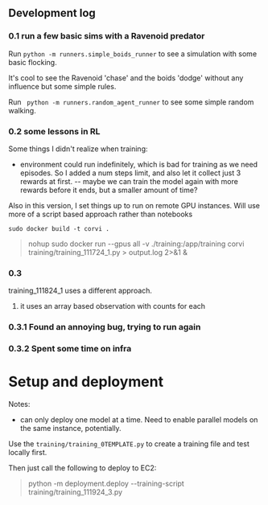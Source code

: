 ## Development log

### 0.1 run a few basic sims with a Ravenoid predator

Run `python -m runners.simple_boids_runner` to see a simulation with some basic flocking.

It's cool to see the Ravenoid 'chase' and the boids 'dodge' without any influence but some simple rules.

Run ` python -m runners.random_agent_runner` to see some simple random walking.

### 0.2 some lessons in RL

Some things I didn't realize when training:
- environment could run indefinitely, which is bad for training as we need episodes. So I added a num steps limit, and also let it collect just 3 rewards at first.
   -- maybe we can train the model again with more rewards before it ends, but a smaller amount of time?

Also in this version, I set things up to run on remote GPU instances. Will use more of a script based approach rather than notebooks

`sudo docker build -t corvi .`

> nohup sudo docker run --gpus all -v ./training:/app/training corvi training/training_111724_1.py > output.log 2>&1 &


### 0.3

training_111824_1 uses a different approach.

1. it uses an array based observation with counts for each 

### 0.3.1 Found an annoying bug, trying to run again

### 0.3.2 Spent some time on infra

# Setup and deployment

Notes:
- can only deploy one model at a time. Need to enable parallel models on the same instance, potentially. 

Use the `training/training_0TEMPLATE.py` to create a training file and test locally first.

Then just call the following to deploy to EC2:
> python -m deployment.deploy --training-script training/training_111924_3.py 